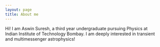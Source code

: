 ```yaml
---
layout: page
title: About me
---
```


Hi! I am Aswin Suresh, a third year undergraduate pursuing Physics at Indian Institute of Technology Bombay. I am deeply interested in transient and multimessenger astrophysics!

